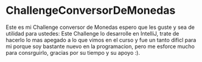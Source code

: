 # ChallengeConversorDeMonedas
Este es mi Challenge conversor de Monedas espero que les guste y sea de utilidad para ustedes:
Este Challenge lo desarrolle en IntelliJ, trate de hacerlo lo mas apegado a lo que vimos en el curso y fue un tanto dificl para mi porque soy bastante nuevo en la programacion, pero me esforce mucho para consrguirlo, gracias por su tiempo y su apoyo :).
